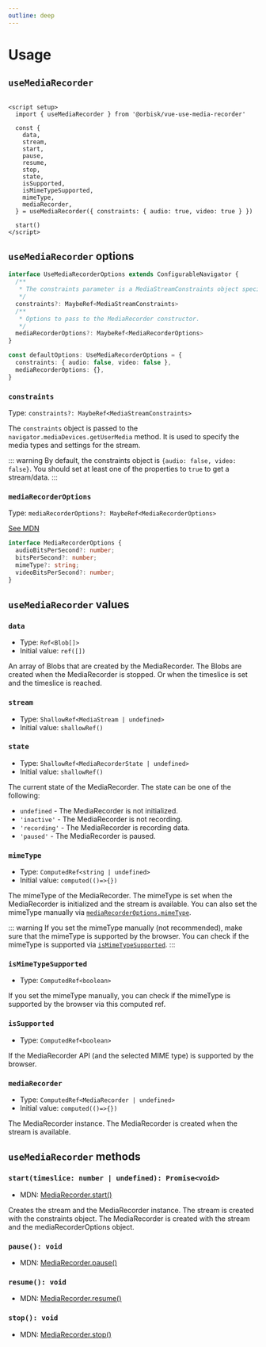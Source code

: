 ```yaml
---
outline: deep
---
```


# Usage

## `useMediaRecorder`

```vue

<script setup>
  import { useMediaRecorder } from '@orbisk/vue-use-media-recorder'

  const {
    data,
    stream,
    start,
    pause,
    resume,
    stop,
    state,
    isSupported,
    isMimeTypeSupported,
    mimeType,
    mediaRecorder,
  } = useMediaRecorder({ constraints: { audio: true, video: true } })

  start()
</script>
```

## `useMediaRecorder` options

```ts
interface UseMediaRecorderOptions extends ConfigurableNavigator {
  /**
   * The constraints parameter is a MediaStreamConstraints object specifying the types of media to request, along with any requirements for each type.
   */
  constraints?: MaybeRef<MediaStreamConstraints>
  /**
   * Options to pass to the MediaRecorder constructor.
   */
  mediaRecorderOptions?: MaybeRef<MediaRecorderOptions>
}
```

```ts
const defaultOptions: UseMediaRecorderOptions = {
  constraints: { audio: false, video: false },
  mediaRecorderOptions: {},
}
```

### `constraints`

Type: `constraints?: MaybeRef<MediaStreamConstraints>`

The `constraints` object is passed to the `navigator.mediaDevices.getUserMedia` method. It is used to specify the media
types and settings for the stream.

::: warning
By default, the constraints object is `{audio: false, video: false}`. You should set at least one of the properties to
`true` to get a stream/data.
:::

### `mediaRecorderOptions`

Type: `mediaRecorderOptions?: MaybeRef<MediaRecorderOptions>`

[See MDN](https://developer.mozilla.org/en-US/docs/Web/API/MediaRecorder/MediaRecorder#options)

```ts
interface MediaRecorderOptions {
  audioBitsPerSecond?: number;
  bitsPerSecond?: number;
  mimeType?: string;
  videoBitsPerSecond?: number;
}
```

## `useMediaRecorder` values

### `data`

- Type: `Ref<Blob[]>`
- Initial value: `ref([])`

An array of Blobs that are created by the MediaRecorder. The Blobs are created when the MediaRecorder is stopped. Or
when the timeslice is set and the timeslice is reached.

### `stream`

- Type: `ShallowRef<MediaStream | undefined>`
- Initial value: `shallowRef()`

### `state`

- Type: `ShallowRef<MediaRecorderState | undefined>`
- Initial value: `shallowRef()`

The current state of the MediaRecorder. The state can be one of the following:

- `undefined` - The MediaRecorder is not initialized.
- `'inactive'` - The MediaRecorder is not recording.
- `'recording'` - The MediaRecorder is recording data.
- `'paused'` - The MediaRecorder is paused.

### `mimeType`

- Type: `ComputedRef<string | undefined>`
- Initial value: `computed(()=>{})`

The mimeType of the MediaRecorder. The mimeType is set when the MediaRecorder is initialized and the stream is
available. You can also set the mimeType manually via [`mediaRecorderOptions.mimeType`](#mediarecorderoptions).

::: warning
If you set the mimeType manually (not recommended), make sure that the mimeType is supported by the browser. You can
check if the mimeType
is supported via [`isMimeTypeSupported`](#ismimetypesupported).
:::

### `isMimeTypeSupported`

- Type: `ComputedRef<boolean>`

If you set the mimeType manually, you can check if the mimeType is supported by the browser via this computed ref.

### `isSupported`

- Type: `ComputedRef<boolean>`

If the MediaRecorder API (and the selected MIME type) is supported by the browser.

### `mediaRecorder`

- Type: `ComputedRef<MediaRecorder | undefined>`
- Initial value: `computed(()=>{})`

The MediaRecorder instance. The MediaRecorder is created when the stream is available.

## `useMediaRecorder` methods

### `start(timeslice: number | undefined): Promise<void>`

- MDN: [MediaRecorder.start()](https://developer.mozilla.org/en-US/docs/Web/API/MediaRecorder/start)

Creates the stream and the MediaRecorder instance. The stream is created with the constraints object. The MediaRecorder
is created with the stream and the mediaRecorderOptions object.

### `pause(): void`

- MDN: [MediaRecorder.pause()](https://developer.mozilla.org/en-US/docs/Web/API/MediaRecorder/pause)

### `resume(): void`

- MDN: [MediaRecorder.resume()](https://developer.mozilla.org/en-US/docs/Web/API/MediaRecorder/resume)

### `stop(): void`

- MDN: [MediaRecorder.stop()](https://developer.mozilla.org/en-US/docs/Web/API/MediaRecorder/stop)
